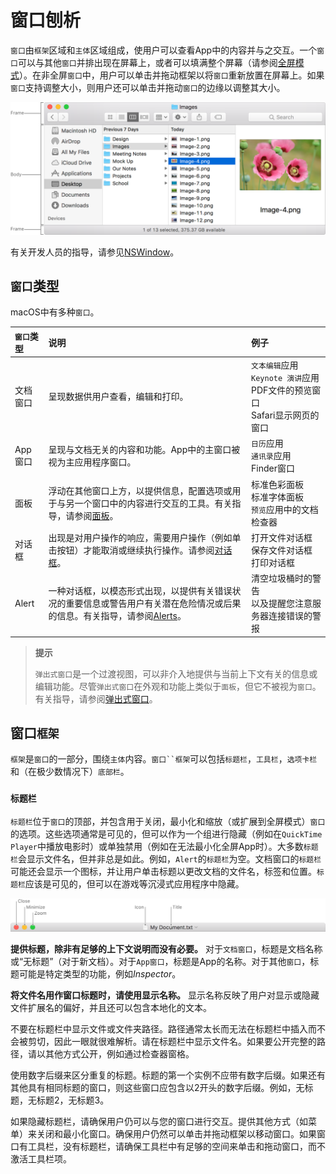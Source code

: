# 窗口刨析

`窗口`由`框架`区域和`主体`区域组成，使用户可以查看App中的内容并与之交互。一个`窗口`可以与其他`窗口`并排出现在屏幕上，或者可以填满整个屏幕（请参阅[全屏模式](../AppArchitecture/FullScreenMode.md)）。在非全屏`窗口`中，用户可以单击并拖动框架以将`窗口`重新放置在屏幕上。如果`窗口`支持调整大小，则用户还可以单击并拖动`窗口`的边缘以调整其大小。

![](./Windows_2x.png)

有关开发人员的指导，请参见[NSWindow]()。

## `窗口`类型

macOS中有多种`窗口`。

| `窗口`类型 | 说明 | 例子 |
|:---------|:-----|:----|
| 文档窗口 | 呈现数据供用户查看，编辑和打印。 | `文本编辑`应用<br>`Keynote 演讲`应用<br>PDF文件的预览窗口<br>Safari显示网页的窗口 |
| App窗口 | 呈现与文档无关的内容和功能。App中的主窗口被视为主应用程序窗口。 | `日历`应用<br>`通讯录`应用<br>Finder窗口 |
| 面板 | 浮动在其他窗口上方，以提供信息，配置选项或用于与另一个窗口中的内容进行交互的工具。有关指导，请参阅[面板]()。 | 标准色彩面板<br>标准字体面板<br>`预览`应用中的文档检查器 |
| 对话框 | 出现是对用户操作的响应，需要用户操作（例如单击按钮）才能取消或继续执行操作。请参阅[对话框]()。 | 打开文件对话框<br>保存文件对话框<br>打印对话框 |
| Alert | 一种对话框，以模态形式出现，以提供有关错误状况的重要信息或警告用户有关潜在危险情况或后果的信息。有关指导，请参阅[Alerts](./Alerts.md)。 | 清空垃圾桶时的警告<br>以及提醒您注意服务器连接错误的警报 |

> **提示**
> 
> `弹出式窗口`是一个过渡视图，可以非介入地提供与当前上下文有关的信息或编辑功能。尽管`弹出式窗口`在外观和功能上类似于`面板`，但它不被视为`窗口`。有关指导，请参阅[弹出式窗口](./Popovers.md)。

## 窗口`框架`

`框架`是`窗口`的一部分，围绕`主体`内容。`窗口``框架`可以包括`标题栏`，`工具栏`，`选项卡栏`和（在极少数情况下）`底部栏`。

### `标题栏`

`标题栏`位于`窗口`的顶部，并包含用于关闭，最小化和缩放（或扩展到全屏模式）`窗口`的选项。这些选项通常是可见的，但可以作为一个组进行隐藏（例如在`QuickTime Player`中播放电影时）或单独禁用（例如在无法最小化全屏App时）。大多数`标题栏`会显示文件名，但并非总是如此。例如，`Alert`的`标题栏`为空。文档窗口的`标题栏`可能还会显示一个图标，并让用户单击标题以更改文档的文件名，标签和位置。`标题栏`应该是可见的，但可以在游戏等沉浸式应用程序中隐藏。

![](./Windows-titlebar_2x.png)

**提供标题，除非有足够的上下文说明而没有必要。** 对于`文档窗口`，标题是文档名称或“无标题”（对于新文档）。对于`App窗口`，标题是App的名称。对于其他`窗口`，标题可能是特定类型的功能，例如*Inspector*。

**将文件名用作窗口标题时，请使用显示名称。** 显示名称反映了用户对显示或隐藏文件扩展名的偏好，并且还可以包含本地化的文本。

不要在标题栏中显示文件或文件夹路径。路径通常太长而无法在标题栏中插入而不会被剪切，因此一眼就很难解析。请在标题栏中显示文件名。如果要公开完整的路径，请以其他方式公开，例如通过检查器窗格。

使用数字后缀来区分重复的标题。标题的第一个实例不应带有数字后缀。如果还有其他具有相同标题的窗口，则这些窗口应包含以2开头的数字后缀。例如，无标题，无标题2，无标题3。

如果隐藏标题栏，请确保用户仍可以与您的窗口进行交互。提供其他方式（如菜单）来关闭和最小化窗口。确保用户仍然可以单击并拖动框架以移动窗口。如果窗口有工具栏，没有标题栏，请确保工具栏中有足够的空间来单击和拖动窗口，而不激活工具栏项。
